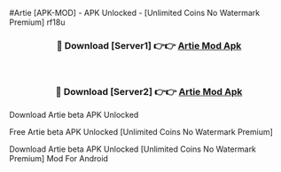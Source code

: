 #Artie [APK-MOD] - APK Unlocked - [Unlimited Coins No Watermark Premium] rf18u



<div align="center">

<h3>🔴 Download [Server1] 👉👉 <a href="https://momento.my/?title=Artie">Artie Mod Apk</a></h3><br>

<h3>🔴 Download [Server2] 👉👉 <a href="https://momento.my/?title=Artie">Artie Mod Apk</a></h3>
</div>



Download Artie beta APK Unlocked

Free Artie beta APK Unlocked [Unlimited Coins No Watermark Premium]

Download Artie beta APK Unlocked [Unlimited Coins No Watermark Premium] Mod For Android
